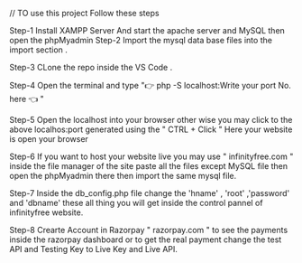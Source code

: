 // TO use this project Follow these steps 

Step-1 Install XAMPP Server And start the apache server and MySQL 
       then open the phpMyadmin
Step-2 Import the mysql data base files into the import section .     

Step-3 CLone the repo inside the VS Code .

Step-4 Open the terminal and type "👉 php -S localhost:Write your port No. here 👈 "

Step-5 Open the localhost into your browser other wise you may
       click to the above localhos:port generated using the " CTRL + Click "
       Here your website is open your browser

Step-6 If you want to host your website live you may use " infinityfree.com "
        inside the file manager of the site paste all the files except MySQL file
        then open the phpMyadmin there then import the same mysql file.

Step-7 Inside the db_config.php file change the 'hname' , 'root' ,'password' and 'dbname'
       these all thing you will get inside the control pannel of infinityfree website.

Step-8 Crearte Account in Razorpay " razorpay.com " to see the payments inside the razorpay dashboard
       or to get the real payment change the test API and Testing Key to Live Key and Live API.
       




